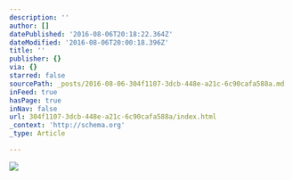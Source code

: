```yaml
---
description: ''
author: []
datePublished: '2016-08-06T20:18:22.364Z'
dateModified: '2016-08-06T20:00:18.396Z'
title: ''
publisher: {}
via: {}
starred: false
sourcePath: _posts/2016-08-06-304f1107-3dcb-448e-a21c-6c90cafa588a.md
inFeed: true
hasPage: true
inNav: false
url: 304f1107-3dcb-448e-a21c-6c90cafa588a/index.html
_context: 'http://schema.org'
_type: Article

---
```

![](https://the-grid-user-content.s3-us-west-2.amazonaws.com/4c2fe407-d452-492b-bc08-92bd64b9155c.jpg)